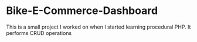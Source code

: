 # Bike-E-Commerce-Dashboard
This is a small project I worked on when I started learning procedural PHP. It performs CRUD operations
